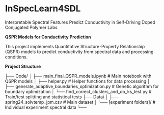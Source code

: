 # InSpecLearn4SDL
Interpretable Spectral Features Predict Conductivity in Self-Driving Doped Conjugated Polymer Labs

**QSPR Models for Conductivity Prediction**

This project implements Quantitative Structure-Property Relationship (QSPR) models to predict conductivity from spectral data and processing conditions.

**Project Structure**

├── Code/ │ ├── main_final_QSPR_models.ipynb # Main notebook with QSPR models │ ├── helper.py # Helper functions for data processing │ ├── generate_adaptive_boundaries_optimization.py # Genetic algorithm for boundary optimization │ └── find_correct_clusters_and_do_ks_test.py # Train/test splitting and statistical tests ├── Data/ │ ├── spring24_solvtemp_jpm.csv # Main dataset │ └── [experiment folders]/ # Individual experiment spectral data └── 

